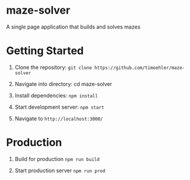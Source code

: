 # maze-solver
A single page application that builds and solves mazes

# Getting Started

1. Clone the repository:
`git clone https://github.com/timoehler/maze-solver`

1. Navigate into directory:
cd maze-solver

1. Install dependencies:
`npm install`

1. Start development server:
`npm start`

1. Navigate to `http://localhost:3000/`

# Production 

1. Build for production
`npm run build`

1. Start production server
`npm run prod`